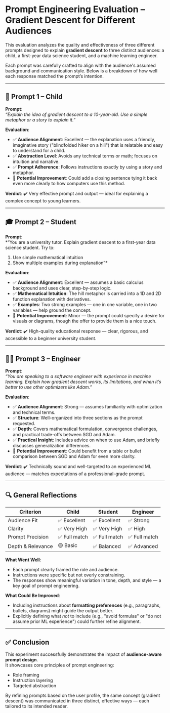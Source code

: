 # Prompt Engineering Evaluation – Gradient Descent for Different Audiences

This evaluation analyzes the quality and effectiveness of three different prompts designed to explain **gradient descent** to three distinct audiences: a child, a first-year data science student, and a machine learning engineer.

Each prompt was carefully crafted to align with the audience's assumed background and communication style. Below is a breakdown of how well each response matched the prompt’s intention.

---

## 🎈 Prompt 1 – Child

**Prompt**:  
*“Explain the idea of gradient descent to a 10-year-old. Use a simple metaphor or a story to explain it.”*

**Evaluation**:

- ✅ **Audience Alignment**: Excellent — the explanation uses a friendly, imaginative story ("blindfolded hiker on a hill") that is relatable and easy to understand for a child.
- ✅ **Abstraction Level**: Avoids any technical terms or math; focuses on intuition and narrative.
- ✅ **Prompt Adherence**: Follows instructions exactly by using a story and metaphor.
- 🔁 **Potential Improvement**: Could add a closing sentence tying it back even more clearly to how computers use this method.

**Verdict**: ✔️ Very effective prompt and output — ideal for explaining a complex concept to young learners.

---

## 🎓 Prompt 2 – Student

**Prompt**:  
*“You are a university tutor. Explain gradient descent to a first-year data science student. Try to:  
1. Use simple mathematical intuition  
2. Show multiple examples during explanation”*

**Evaluation**:

- ✅ **Audience Alignment**: Excellent — assumes a basic calculus background and uses clear, step-by-step logic.
- ✅ **Mathematical Intuition**: The hill metaphor is carried into a 1D and 2D function explanation with derivatives.
- ✅ **Examples**: Two strong examples — one in one variable, one in two variables — help ground the concept.
- 🔁 **Potential Improvement**: Minor — the prompt could specify a desire for visuals or diagrams, though the offer to provide them is a nice touch.

**Verdict**: ✔️ High-quality educational response — clear, rigorous, and accessible to a beginner university student.

---

## 👨‍💻 Prompt 3 – Engineer

**Prompt**:  
*“You are speaking to a software engineer with experience in machine learning. Explain how gradient descent works, its limitations, and when it’s better to use other optimizers like Adam.”*

**Evaluation**:

- ✅ **Audience Alignment**: Strong — assumes familiarity with optimization and technical terms.
- ✅ **Structure**: Well-organized into three sections as the prompt requested.
- ✅ **Depth**: Covers mathematical formulation, convergence challenges, and practical trade-offs between SGD and Adam.
- ✅ **Practical Insight**: Includes advice on when to use Adam, and briefly discusses generalization differences.
- 🔁 **Potential Improvement**: Could benefit from a table or bullet comparison between SGD and Adam for even more clarity.

**Verdict**: ✔️ Technically sound and well-targeted to an experienced ML audience — matches expectations of a professional-grade prompt.

---

## 🔍 General Reflections

| Criterion            | Child        | Student      | Engineer     |
|---------------------|--------------|--------------|--------------|
| Audience Fit        | ✅ Excellent  | ✅ Excellent  | ✅ Strong     |
| Clarity             | ✅ Very High  | ✅ Very High  | ✅ High       |
| Prompt Precision    | ✅ Full match | ✅ Full match | ✅ Full match |
| Depth & Relevance   | 🟡 Basic      | ✅ Balanced   | ✅ Advanced   |

**What Went Well**:
- Each prompt clearly framed the role and audience.
- Instructions were specific but not overly constraining.
- The responses show meaningful variation in tone, depth, and style — a key goal of prompt engineering.

**What Could Be Improved**:
- Including instructions about **formatting preferences** (e.g., paragraphs, bullets, diagrams) might guide the output better.
- Explicitly defining what *not* to include (e.g., "avoid formulas" or "do not assume prior ML experience") could further refine alignment.

---

## ✅ Conclusion

This experiment successfully demonstrates the impact of **audience-aware prompt design**.  
It showcases core principles of prompt engineering:
- Role framing
- Instruction layering
- Targeted abstraction

By refining prompts based on the user profile, the same concept (gradient descent) was communicated in three distinct, effective ways — each tailored to its intended reader.

